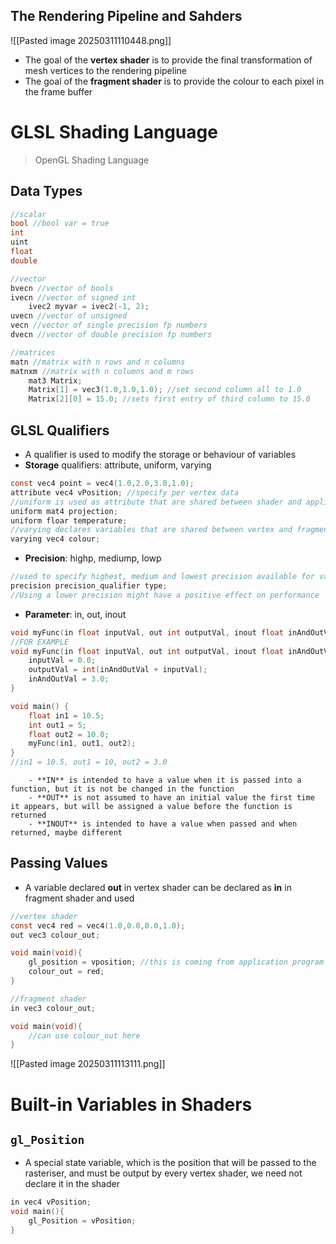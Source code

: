 ## The Rendering Pipeline and Sahders
![[Pasted image 20250311110448.png]]
- The goal of the **vertex shader** is to provide the final transformation of mesh vertices to the rendering pipeline
- The goal of the **fragment shader** is to provide the colour to each pixel in the frame buffer

# GLSL Shading Language
> OpenGL Shading Language
## Data Types
``` C
//scalar
bool //bool var = true
int
uint
float
double

//vector
bvecn //vector of bools
ivecn //vector of signed int 
	ivec2 myvar = ivec2(-1, 2);
uvecn //vector of unsigned
vecn //vector of single precision fp numbers
dvecn //vector of double precision fp numbers

//matrices
matn //matrix with n rows and n columns
matnxm //matrix with n columns and m rows
	mat3 Matrix;
	Matrix[1] = vec3(1.0,1.0,1.0); //set second column all to 1.0
	Matrix[2][0] = 15.0; //sets first entry of third column to 15.0
```
## GLSL Qualifiers
- A qualifier is used to modify the storage or behaviour of variables
- **Storage** qualifiers: attribute, uniform, varying
```c
const vec4 point = vec4(1.0,2.0,3.0,1.0);
attribute vec4 vPosition; //specify per vertex data
//uniform is used as attribute that are shared between shader and application, must be global eg. light source position and cannot change in vertex or fragment shader
uniform mat4 projection;
uniform floar temperature;
//varying declares variables that are shared between vertex and fragment shaders, must be declared identically
varying vec4 colour;
```
- **Precision**: highp, mediump, lowp
```c
//used to specify highest, medium and lowest precision available for variables
precision precision_qualifier type;
//Using a lower precision might have a positive effect on performance
```
- **Parameter**: in, out, inout
```c
void myFunc(in float inputVal, out int outputVal, inout float inAndOutVal);
//FOR EXAMPLE
void myFunc(in float inputVal, out int outputVal, inout float inAndOutVal) {
	inputVal = 0.0;
	outputVal = int(inAndOutVal + inputVal);
	inAndOutVal = 3.0;
}

void main() {
	float in1 = 10.5;
	int out1 = 5;
	float out2 = 10.0;
	myFunc(in1, out1, out2);
}
//in1 = 10.5, out1 = 10, out2 = 3.0
```
		- **IN** is intended to have a value when it is passed into a function, but it is not be changed in the function
		- **OUT** is not assumed to have an initial value the first time it appears, but will be assigned a value before the function is returned
		- **INOUT** is intended to have a value when passed and when returned, maybe different
## Passing Values
- A variable declared **out** in vertex shader can be declared as **in** in fragment shader and used
```c
//vertex shader
const vec4 red = vec4(1.0,0.0,0.0,1.0);
out vec3 colour_out;

void main(void){
	gl_position = vposition; //this is coming from application program
	colour_out = red;
}

//fragment shader
in vec3 colour_out;

void main(void){
	//can use colour_out here
}
```
![[Pasted image 20250311113111.png]]


# Built-in Variables in Shaders
## `gl_Position`
- A special state variable, which is the position that will be passed to the rasteriser, and must be output by every vertex shader, we need not declare it in the shader
```c
in vec4 vPosition;
void main(){
	gl_Position = vPosition;
}
```

